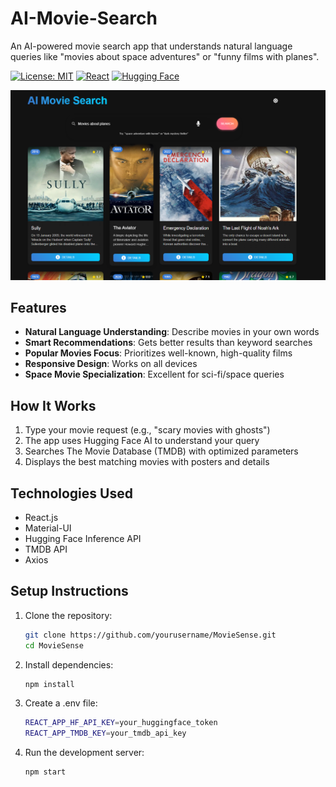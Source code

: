 # AI-Movie-Search

An AI-powered movie search app that understands natural language queries like "movies about space adventures" or "funny films with planes".

[![License: MIT](https://img.shields.io/badge/License-MIT-yellow.svg)](https://opensource.org/licenses/MIT)
[![React](https://img.shields.io/badge/React-18.2-blue)](https://reactjs.org/)
[![Hugging Face](https://img.shields.io/badge/Hugging%20Face-API-green)](https://huggingface.co/)

![MovieSense Screenshot](./public/screenshot.png)

## Features

- **Natural Language Understanding**: Describe movies in your own words
- **Smart Recommendations**: Gets better results than keyword searches
- **Popular Movies Focus**: Prioritizes well-known, high-quality films
- **Responsive Design**: Works on all devices
- **Space Movie Specialization**: Excellent for sci-fi/space queries

## How It Works

1. Type your movie request (e.g., "scary movies with ghosts")
2. The app uses Hugging Face AI to understand your query
3. Searches The Movie Database (TMDB) with optimized parameters
4. Displays the best matching movies with posters and details

## Technologies Used

- React.js
- Material-UI
- Hugging Face Inference API
- TMDB API
- Axios

## Setup Instructions

1. Clone the repository:
   ```bash
   git clone https://github.com/yourusername/MovieSense.git
   cd MovieSense

2. Install dependencies:
    ```bash
    npm install

3. Create a .env file:
    ```bash
    REACT_APP_HF_API_KEY=your_huggingface_token
    REACT_APP_TMDB_KEY=your_tmdb_api_key

4. Run the development server:
    ```bash
    npm start